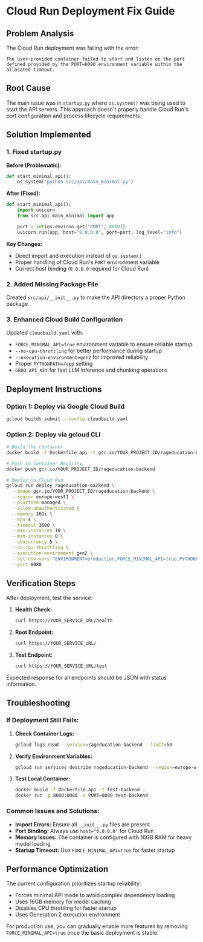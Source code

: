 # Cloud Run Deployment Fix Guide

## Problem Analysis

The Cloud Run deployment was failing with the error:

```
The user-provided container failed to start and listen on the port defined provided by the PORT=8080 environment variable within the allocated timeout.
```

## Root Cause

The main issue was in `startup.py` where `os.system()` was being used to start the API servers. This approach doesn't properly handle Cloud Run's port configuration and process lifecycle requirements.

## Solution Implemented

### 1. Fixed startup.py

**Before (Problematic):**

```python
def start_minimal_api():
    os.system("python src/api/main_minimal.py")
```

**After (Fixed):**

```python
def start_minimal_api():
    import uvicorn
    from src.api.main_minimal import app

    port = int(os.environ.get("PORT", 8080))
    uvicorn.run(app, host="0.0.0.0", port=port, log_level="info")
```

**Key Changes:**

- Direct import and execution instead of `os.system()`
- Proper handling of Cloud Run's `PORT` environment variable
- Correct host binding (`0.0.0.0` required for Cloud Run)

### 2. Added Missing Package File

Created `src/api/__init__.py` to make the API directory a proper Python package.

### 3. Enhanced Cloud Build Configuration

Updated `cloudbuild.yaml` with:

- `FORCE_MINIMAL_API=true` environment variable to ensure reliable startup
- `--no-cpu-throttling` for better performance during startup
- `--execution-environment=gen2` for improved reliability
- Proper `PYTHONPATH=/app` setting
- `GROQ_API_KEY` for fast LLM inference and chunking operations

## Deployment Instructions

### Option 1: Deploy via Google Cloud Build

```bash
gcloud builds submit --config cloudbuild.yaml
```

### Option 2: Deploy via gcloud CLI

```bash
# Build the container
docker build -f Dockerfile.api -t gcr.io/YOUR_PROJECT_ID/rageducation-backend .

# Push to Container Registry
docker push gcr.io/YOUR_PROJECT_ID/rageducation-backend

# Deploy to Cloud Run
gcloud run deploy rageducation-backend \
  --image gcr.io/YOUR_PROJECT_ID/rageducation-backend \
  --region europe-west1 \
  --platform managed \
  --allow-unauthenticated \
  --memory 16Gi \
  --cpu 4 \
  --timeout 3600 \
  --max-instances 10 \
  --min-instances 0 \
  --concurrency 5 \
  --no-cpu-throttling \
  --execution-environment gen2 \
  --set-env-vars "ENVIRONMENT=production,FORCE_MINIMAL_API=true,PYTHONPATH=/app,GROQ_API_KEY=YOUR_GROQ_API_KEY_HERE" \
  --port 8080
```

## Verification Steps

After deployment, test the service:

1. **Health Check:**

   ```bash
   curl https://YOUR_SERVICE_URL/health
   ```

2. **Root Endpoint:**

   ```bash
   curl https://YOUR_SERVICE_URL/
   ```

3. **Test Endpoint:**
   ```bash
   curl https://YOUR_SERVICE_URL/test
   ```

Expected response for all endpoints should be JSON with status information.

## Troubleshooting

### If Deployment Still Fails:

1. **Check Container Logs:**

   ```bash
   gcloud logs read --service=rageducation-backend --limit=50
   ```

2. **Verify Environment Variables:**

   ```bash
   gcloud run services describe rageducation-backend --region=europe-west1
   ```

3. **Test Local Container:**
   ```bash
   docker build -f Dockerfile.api -t test-backend .
   docker run -p 8080:8080 -e PORT=8080 test-backend
   ```

### Common Issues and Solutions:

- **Import Errors:** Ensure all `__init__.py` files are present
- **Port Binding:** Always use `host="0.0.0.0"` for Cloud Run
- **Memory Issues:** The container is configured with 16GB RAM for heavy model loading
- **Startup Timeout:** Use `FORCE_MINIMAL_API=true` for faster startup

## Performance Optimization

The current configuration prioritizes startup reliability:

- Forces minimal API mode to avoid complex dependency loading
- Uses 16GB memory for model caching
- Disables CPU throttling for faster startup
- Uses Generation 2 execution environment

For production use, you can gradually enable more features by removing `FORCE_MINIMAL_API=true` once the basic deployment is stable.
